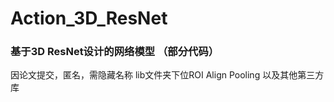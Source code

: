 # Action_3D_ResNet
### 基于3D ResNet设计的网络模型   （部分代码）
因论文提交，匿名，需隐藏名称
lib文件夹下位ROI Align Pooling 以及其他第三方库

